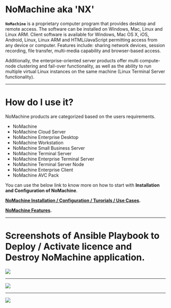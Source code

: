 # NoMachine aka 'NX'
**`NoMachine`** is a proprietary computer program that provides desktop and remote access. The software can be installed on Windows, Mac, Linux and Linux ARM. Client software is available for Windows, Mac OS X, iOS, Android, Linux, Linux ARM and HTML/JavaScript permitting access from any device or computer. Features include: sharing network devices, session recording, file transfer, multi-media capability and browser-based access.

Additionally, the enterprise-oriented server products offer multi compute-node clustering and fail-over functionality, as well as the ability to run multiple virtual Linux instances on the same machine (Linux Terminal Server functionality). 

---

# How do I use it?
NoMachine products are categorized based on the users requirements.

* NoMachine 
* NoMachine Cloud Server 
* NoMachine Enterprise Desktop 
* NoMachine Workstation 
* NoMachine Small Business Server 
* NoMachine Terminal Server 
* NoMachine Enterprise Terminal Server 
* NoMachine Terminal Server Node 
* NoMachine Enterprise Client 
* NoMachine AVC Pack  

You can use the below link to know more on how to start with **Installation and Configuration of NoMachine**.

**[NoMachine Installation / Configuration / Turorials / Use Cases](https://www.nomachine.com/all-documents).**

**[NoMachine Features](https://www.nomachine.com/nomachine-features).**

---


# Screenshots of Ansible Playbook to Deploy / Activate licence and Destroy NoMachine application. 

![](https://2.bp.blogspot.com/-oG70RWUuzVU/W0XGs_vGWEI/AAAAAAAAAeI/_oYauVug4oAqHbMChsSkOSVZcT3v71-AwCLcBGAs/s1600/NoMachine_setup.PNG)

---

![](https://2.bp.blogspot.com/-7k9U734u_X8/W0XGvqW3P6I/AAAAAAAAAeM/lHqCJxspYLManF82ftRM-v3zorBCrJalwCLcBGAs/s1600/NoMachine_service_and_license.PNG)

---

![](https://2.bp.blogspot.com/-Yw3fFs4P6qY/W0XGyFfXNbI/AAAAAAAAAeQ/Cx2jjWfqDjU2ckvKdr6wsXEFzPYFPLu_gCLcBGAs/s1600/NoMachine_destroy.PNG)
